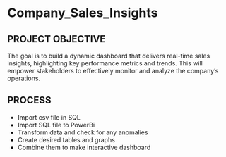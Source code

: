 # Company_Sales_Insights

## PROJECT OBJECTIVE
The goal is to build a dynamic dashboard that delivers real-time sales insights, highlighting key performance metrics and trends. This will empower stakeholders to effectively monitor and analyze the company’s operations.

## PROCESS
* Import csv file in SQL
* Import SQL file to PowerBi
* Transform data and check for any anomalies
* Create desired tables and graphs
* Combine them to make interactive dashboard

